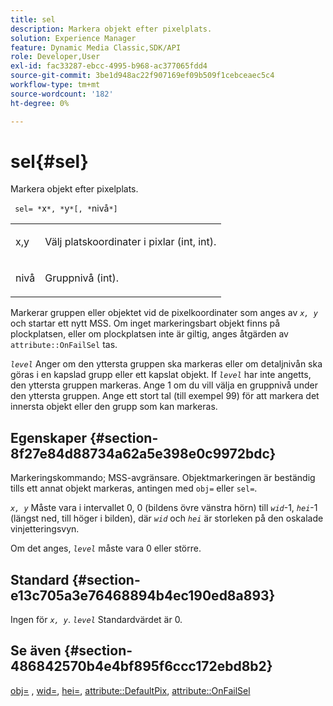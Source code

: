 ```yaml
---
title: sel
description: Markera objekt efter pixelplats.
solution: Experience Manager
feature: Dynamic Media Classic,SDK/API
role: Developer,User
exl-id: fac33287-ebcc-4995-b968-ac377065fdd4
source-git-commit: 3be1d948ac22f907169ef09b509f1cebceaec5c4
workflow-type: tm+mt
source-wordcount: '182'
ht-degree: 0%

---
```


# sel{#sel}

Markera objekt efter pixelplats.

` sel= *`x`*, *`y`*[, *`nivå`*]`

<table id="simpletable_247FF35D791C43D3AB433B8CF49F8C91"> 
 <tr class="strow"> 
  <td class="stentry"> <p> <span class="varname"> x,y </span> </p> </td> 
  <td class="stentry"> <p>Välj platskoordinater i pixlar (int, int). </p> </td> 
 </tr> 
 <tr class="strow"> 
  <td class="stentry"> <p> <span class="varname"> nivå </span> </p> </td> 
  <td class="stentry"> <p>Gruppnivå (int). </p> </td> 
 </tr> 
</table>

Markerar gruppen eller objektet vid de pixelkoordinater som anges av *`x, y`* och startar ett nytt MSS. Om inget markeringsbart objekt finns på plockplatsen, eller om plockplatsen inte är giltig, anges åtgärden av `attribute::OnFailSel` tas.

*`level`* Anger om den yttersta gruppen ska markeras eller om detaljnivån ska göras i en kapslad grupp eller ett kapslat objekt. If *`level`* har inte angetts, den yttersta gruppen markeras. Ange 1 om du vill välja en gruppnivå under den yttersta gruppen. Ange ett stort tal (till exempel 99) för att markera det innersta objekt eller den grupp som kan markeras.

## Egenskaper {#section-8f27e84d88734a62a5e398e0c9972bdc}

Markeringskommando; MSS-avgränsare. Objektmarkeringen är beständig tills ett annat objekt markeras, antingen med `obj=` eller `sel=`.

*`x, y`* Måste vara i intervallet 0, 0 (bildens övre vänstra hörn) till *`wid`*-1, *`hei`*-1 (längst ned, till höger i bilden), där *`wid`* och *`hei`* är storleken på den oskalade vinjetteringsvyn.

Om det anges, *`level`* måste vara 0 eller större.

## Standard {#section-e13c705a3e76468894b4ec190ed8a893}

Ingen för *`x, y`*. *`level`* Standardvärdet är 0.

## Se även {#section-486842570b4e4bf895f6ccc172ebd8b2}

[obj=](../../../../../ir-api/http-protocol/image-rendering-api-ref/c-ir-http-protocol-ref/c-ir-http-protocol-command-reference/r-ir-obj.md#reference-31e7dac7931b4e0eb3c7589f120a1e6a) , [wid=](../../../../../ir-api/http-protocol/image-rendering-api-ref/c-ir-http-protocol-ref/c-ir-http-protocol-command-reference/r-ir-wid.md#reference-b7e691b0624941168c94b2749ae233ec), [hei=](../../../../../ir-api/http-protocol/image-rendering-api-ref/c-ir-http-protocol-ref/c-ir-http-protocol-command-reference/r-ir-hei.md#reference-1c08f60365a94417a39867c09cac5478), [attribute::DefaultPix](../../../../../ir-api/material-cat/image-rendering-api-ref/c-ir-material-catalog/c-ir-attributes-reference/r-ir-defaultpix.md#reference-102c98f9b5d24d2aaaeb756653fb0e6f), [attribute::OnFailSel](../../../../../ir-api/material-cat/image-rendering-api-ref/c-ir-material-catalog/c-ir-attributes-reference/r-ir-onfailsel.md#reference-f95e4a4a3c02412b87a2b0acca8a5513)
